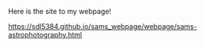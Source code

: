 Here is the site to my webpage!

https://sdl5384.github.io/sams_webpage/webpage/sams-astrophotography.html
